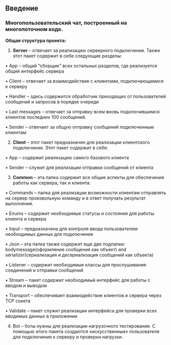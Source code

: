  ## Введение

### Многопользовательский чат, построенный на многопоточном коде.

**Общая структура проекта:**

1. **Server** – отвечает за реализацию серверного подключения. Также этот пакет содержит в себе следующие разделы:

•	App – общий “сборщик” всех остальных разделов, где реализуется общий интерфейс сервера

• Client – отвечает за взаимодействие с клиентами, подключающимися к серверу

•	Handler – здесь содержится обработчик приходящих от пользователей сообщений и запросов в порядке очереди

•	Last messages – отвечает за отправку всем вновь подключившимся клиентов последних 100 сообщений.

•	Sender – отвечает за общую отправку сообщений подключенным клиентам


2. **Client** – этот пакет предназначен для реализации клиентского подключения. Этот пакет содержит в себе:

•	App – содержит реализацию самого базового клиента 

•	Sender – служит для реализации отправки сообщений от клиента


3. **Common** – эта папка содержит все общие аспекты для обеспечения работы как сервера, так и клиента:

•	Commands – папка для реализации возможности клиентам отправлять на сервер произвольную команду и в ответ получать результат выполнения.

•	Enums – содержит необходимые статусы и состояния для работы клиента и сервера

•	Input – предназначена для контроля ввода пользователем необходимых данных для подключения

•	Json – эта папка также содержит еще две подпапки: bodymessage(оформление сообщения как объект) and serializer(сериализация и десериализация сообщений как объекта)

•	Listener – содержит необходимые классы для прослушивания соединений и отправки сообщений

•	Stream – пакет содержит необходимый интерфейс для работы с вводом и выводом 

•	Transport – обеспечивает взаимодействие клиентов и сервера через TCP сокета

•	Validate – пакет служит реализации интерфейса для проверки всех вводимых данных в приложении


4. Bot – боты нужны для реализации нагрузочного тестирования. 
С помощью этого пакета создаются «искусственные» пользователя для подключения к серверу и проверки нагрузки.
